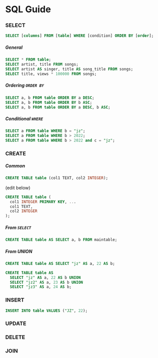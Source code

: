 # SQL Guide

### SELECT

```sql
SELECT [columns] FROM [table] WHERE [condition] ORDER BY [order];
```
##### General
```sql
SELECT * FROM table;
SELECT artist, title FROM songs;
SELECT artist AS singer, title AS song_title FROM songs;
SELECT title, views * 100000 FROM songs;
```

##### Ordering ```ORDER BY```
```sql
SELECT a, b FROM table ORDER BY a DESC;
SELECT a, b FROM table ORDER BY b ASC;
SELECT a, b FROM table ORDER BY a DESC, b ASC;
```

##### Conditional ```WHERE```
```sql
SELECT a FROM table WHERE b = "jz";
SELECT a FROM table WHERE b > 2022;
SELECT a FROM table WHERE b > 2022 and c = "jz";
```

### CREATE

##### Common
```sql
CREATE TABLE table (col1 TEXT, col2 INTEGER);
```

(edit below)
```sql
CREATE TABLE table (
  col1 INTEGER PRIMARY KEY, ...
  col1 TEXT, 
  col2 INTEGER
);
```

##### From ```SELECT```
```sql
CREATE TABLE table AS SELECT a, b FROM maintable;
```

##### From UNION
```sql
CREATE TABLE table AS SELECT "jz" AS a, 22 AS b;
```

```sql
CREATE TABLE table AS 
  SELECT "jz" AS a, 22 AS b UNION
  SELECT "jz2" AS a, 23 AS b UNION
  SELECT "jz3" AS a, 24 AS b;
```

### INSERT
```sql
INSERT INTO table VALUES ("JZ", 22);
```

### UPDATE


### DELETE

### JOIN


